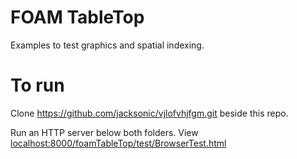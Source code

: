 # FOAM TableTop

Examples to test graphics and spatial indexing.

# To run

Clone https://github.com/jacksonic/vjlofvhjfgm.git beside this repo.

Run an HTTP server below both folders.
View [localhost:8000/foamTableTop/test/BrowserTest.html](localhost:8000/foamTableTop/test/BrowserTest.html)
